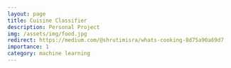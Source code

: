 ```yaml
---
layout: page
title: Cuisine Classifier
description: Personal Project
img: /assets/img/food.jpg
redirect: https://medium.com/@shrutimisra/whats-cooking-8d75a90a69d7
importance: 1
category: machine learning
---
```

